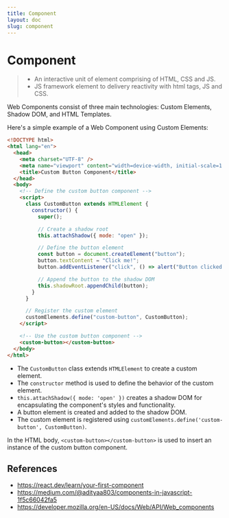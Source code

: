 ```yaml
---
title: Component
layout: doc
slug: component
---
```

# Component

> - An interactive unit of element comprising of HTML, CSS and JS.
> - JS framework element to delivery reactivity with html tags, JS and CSS.

Web Components consist of three main technologies: Custom Elements, Shadow DOM, and HTML Templates.

Here's a simple example of a Web Component using Custom Elements:

```html
<!DOCTYPE html>
<html lang="en">
  <head>
    <meta charset="UTF-8" />
    <meta name="viewport" content="width=device-width, initial-scale=1.0" />
    <title>Custom Button Component</title>
  </head>
  <body>
    <!-- Define the custom button component -->
    <script>
      class CustomButton extends HTMLElement {
        constructor() {
          super();

          // Create a shadow root
          this.attachShadow({ mode: "open" });

          // Define the button element
          const button = document.createElement("button");
          button.textContent = "Click me!";
          button.addEventListener("click", () => alert("Button clicked!"));

          // Append the button to the shadow DOM
          this.shadowRoot.appendChild(button);
        }
      }

      // Register the custom element
      customElements.define("custom-button", CustomButton);
    </script>

    <!-- Use the custom button component -->
    <custom-button></custom-button>
  </body>
</html>
```

- The `CustomButton` class extends `HTMLElement` to create a custom element.
- The `constructor` method is used to define the behavior of the custom element.
- `this.attachShadow({ mode: 'open' })` creates a shadow DOM for encapsulating the component's styles and functionality.
- A button element is created and added to the shadow DOM.
- The custom element is registered using `customElements.define('custom-button', CustomButton)`.

In the HTML body, `<custom-button></custom-button>` is used to insert an instance of the custom button component.

## References

- https://react.dev/learn/your-first-component
- https://medium.com/@adityaa803/components-in-javascript-1f5c66042fa5
- https://developer.mozilla.org/en-US/docs/Web/API/Web_components
